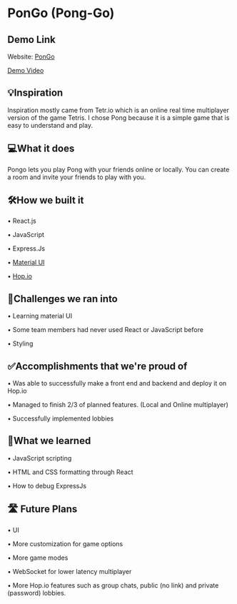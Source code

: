 # PonGo (Pong-Go)

## Demo Link

Website: [PonGo](https://pong.hop.sh/)

[Demo Video](https://youtu.be/oa9iw48qXXc)

## 💡Inspiration

Inspiration mostly came from Tetr.io which is an online real time multiplayer version of the game Tetris. I chose Pong because it is a simple game that is easy to understand and play.

## 💻What it does

Pongo lets you play Pong with your friends online or locally. You can create a room and invite your friends to play with you.

## 🛠️How we built it

• React.js

• JavaScript

• Express.Js

• [Material UI](https://mui.com/)

• [Hop.io](https://hop.io/)

## 🛑Challenges we ran into

• Learning material UI

• Some team members had never used React or JavaScript before

• Styling

## ✅Accomplishments that we're proud of

• Was able to successfully make a front end and backend and deploy it on Hop.io 

• Managed to finish 2/3 of planned features. (Local and Online multiplayer)

• Successfully implemented lobbies

## 📖What we learned

• JavaScript scripting

• HTML and CSS formatting through React

• How to debug ExpressJs

## 🛣️ Future Plans

• UI

• More customization for game options

• More game modes

• WebSocket for lower latency multiplayer

• More Hop.io features such as group chats, public (no link) and private (password) lobbies.